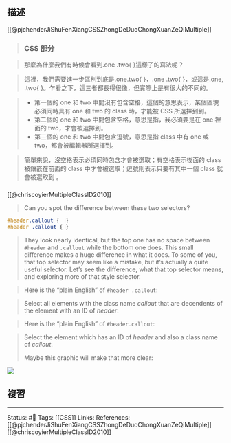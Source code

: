 




## 描述


[[@pjchenderJiShuFenXiangCSSZhongDeDuoChongXuanZeQiMultiple]]
> ### CSS 部分

> 那麼為什麼我們有時候會看到.one .two{ }這樣子的寫法呢？  
  
> 這裡，我們需要進一步區別到底是.one.two{ }，.one .two{ }，或這是.one, .two{ }。乍看之下，這三者都長得很像，但實際上是有很大的不同的。  
  

> -   第一個的 one 和 two 中間沒有包含空格，這個的意思表示，某個區塊必須同時具有 one 和 two 的 class 時，才能被 CSS 所選擇到到。
> -   第二個的 one 和 two 中間包含空格，意思是指，我必須要是在 one 裡面的 two，才會被選擇到。
> -   第三個的 one 和 two 中間包含逗號，意思是指 class 中有 one 或 two，都會被編輯器所選擇到。

>   簡單來說，沒空格表示必須同時包含才會被選取；有空格表示後面的 class 被鑲嵌在前面的 class 中才會被選取；逗號則表示只要有其中一個 class 就會被選取到 。




### 
[[@chriscoyierMultipleClassID2010]]

> Can you spot the difference between these two selectors?

```css
#header.callout {  }
#header .callout { }
```

> They look nearly identical, but the top one has no space between `#header` and `.callout` while the bottom one does. This small difference makes a huge difference in what it does. To some of you, that top selector may seem like a mistake, but it’s actually a quite useful selector. Let’s see the difference, what that top selector means, and exploring more of that style selector.

> Here is the “plain English” of `#header .callout`:

> Select all elements with the class name _callout_ that are decendents of the element with an ID of _header_.

>Here is the “plain English” of `#header.callout`:

> Select the element which has an ID of _header_ and also a class name of _callout_.
>
> Maybe this graphic will make that more clear:

![](https://i0.wp.com/css-tricks.com/wp-content/uploads/2021/04/classplusid.png?resize=570%2C190&ssl=1)


### 




## 複習


---
Status: #🌱 
Tags:
[[CSS]]
Links:
References:
[[@pjchenderJiShuFenXiangCSSZhongDeDuoChongXuanZeQiMultiple]]
[[@chriscoyierMultipleClassID2010]]